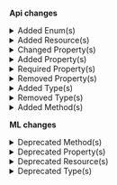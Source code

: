 **Api changes**

<details>
<summary>Added Enum(s)</summary>

- added enum `Frozen` to type `CartState`
</details>


<details>
<summary>Added Resource(s)</summary>

- added resource `/{projectKey}/shipping-methods/matching-cart-location`
</details>


<details>
<summary>Changed Property(s)</summary>

- :warning: changed property `amount` of type `Transaction` from type `TypedMoney` to `CentPrecisionMoney`
- :warning: changed property `assets` of type `ProductAddVariantAction` from type `Asset[]` to `AssetDraft[]`
</details>


<details>
<summary>Added Property(s)</summary>

- added property `conflictingPrice` to type `DuplicatePriceScopeError`
- added property `cartId` to type `MyQuoteRequestDraft`
- added property `cartVersion` to type `MyQuoteRequestDraft`
- added property `createdAt` to type `AssignedProductSelection`
- added property `quoteState` to type `Quote`
</details>


<details>
<summary>Required Property(s)</summary>

- changed property `discounted` of type `StagedStandalonePrice` to be optional
</details>


<details>
<summary>Removed Property(s)</summary>

- :warning: removed property `conflictingPrices` from type `DuplicatePriceScopeError`
- :warning: removed property `cart` from type `MyQuoteRequestDraft`
- :warning: removed property `version` from type `MyQuoteRequestDraft`
</details>


<details>
<summary>Added Type(s)</summary>

- added type `CartFreezeCartAction`
- added type `CartUnfreezeCartAction`
- added type `DuplicatePriceKeyError`
- added type `ProductPriceKeySetMessage`
- added type `ProductPricesSetMessage`
- added type `StandalonePriceKeySetMessage`
- added type `ProductPriceKeySetMessagePayload`
- added type `ProductPricesSetMessagePayload`
- added type `StandalonePriceKeySetMessagePayload`
- added type `ProductSetPriceKeyAction`
- added type `StandalonePriceSetKeyAction`
</details>


<details>
<summary>Removed Type(s)</summary>

- :warning: removed type `ProductPriceSetMessage`
- :warning: removed type `ProductPriceSetMessagePayload`
</details>


<details>
<summary>Added Method(s)</summary>

- added method `apiRoot.withProjectKey().shippingMethods().matchingCartLocation().get()`
</details>

**ML changes**

<details>
<summary>Deprecated Method(s)</summary>

- method `post /{projectKey}/missing-data/attributes` is deprecated
- method `post /{projectKey}/missing-data/images` is deprecated
- method `post /{projectKey}/missing-data/prices` is deprecated
- method `get /{projectKey}/missing-data/attributes/status/{taskId}` is deprecated
- method `get /{projectKey}/missing-data/images/status/{taskId}` is deprecated
- method `get /{projectKey}/missing-data/prices/status/{taskId}` is deprecated
</details>


<details>
<summary>Deprecated Property(s)</summary>

- property `MissingAttributes::attributeCount` is deprecated
- property `MissingAttributes::attributeCoverage` is deprecated
- property `MissingAttributesMeta::productLevel` is deprecated
- property `MissingAttributesMeta::variantLevel` is deprecated
- property `MissingAttributesPagedQueryResult::meta` is deprecated
- property `MissingDataTaskStatus::result` is deprecated
- property `MissingImagesMeta::productLevel` is deprecated
- property `MissingImagesMeta::variantLevel` is deprecated
- property `MissingImagesPagedQueryResult::meta` is deprecated
- property `MissingImagesTaskStatus::result` is deprecated
- property `MissingPricesMeta::productLevel` is deprecated
- property `MissingPricesMeta::variantLevel` is deprecated
- property `MissingPricesPagedQueryResult::meta` is deprecated
- property `MissingPricesTaskStatus::result` is deprecated
</details>


<details>
<summary>Deprecated Resource(s)</summary>

- resource `/{projectKey}/missing-data` is deprecated
- resource `/{projectKey}/missing-data/attributes` is deprecated
- resource `/{projectKey}/missing-data/images` is deprecated
- resource `/{projectKey}/missing-data/prices` is deprecated
- resource `/{projectKey}/missing-data/attributes/status` is deprecated
- resource `/{projectKey}/missing-data/attributes/status/{taskId}` is deprecated
- resource `/{projectKey}/missing-data/images/status` is deprecated
- resource `/{projectKey}/missing-data/images/status/{taskId}` is deprecated
- resource `/{projectKey}/missing-data/prices/status` is deprecated
- resource `/{projectKey}/missing-data/prices/status/{taskId}` is deprecated
</details>


<details>
<summary>Deprecated Type(s)</summary>

- type `AttributeCount` is deprecated
- type `AttributeCoverage` is deprecated
- type `MissingAttributesDetails` is deprecated
- type `MissingAttributes` is deprecated
- type `MissingAttributesMeta` is deprecated
- type `MissingAttributesSearchRequest` is deprecated
- type `MissingAttributesPagedQueryResult` is deprecated
- type `MissingDataTaskStatus` is deprecated
- type `MissingImages` is deprecated
- type `MissingImagesCount` is deprecated
- type `MissingImagesProductLevel` is deprecated
- type `MissingImagesVariantLevel` is deprecated
- type `MissingImagesMeta` is deprecated
- type `MissingImagesSearchRequest` is deprecated
- type `MissingImagesPagedQueryResult` is deprecated
- type `MissingImagesTaskStatus` is deprecated
- type `MissingPrices` is deprecated
- type `MissingPricesProductCount` is deprecated
- type `MissingPricesProductLevel` is deprecated
- type `MissingPricesVariantLevel` is deprecated
- type `MissingPricesMeta` is deprecated
- type `MissingPricesSearchRequest` is deprecated
- type `MissingPricesPagedQueryResult` is deprecated
- type `MissingPricesTaskStatus` is deprecated
</details>

